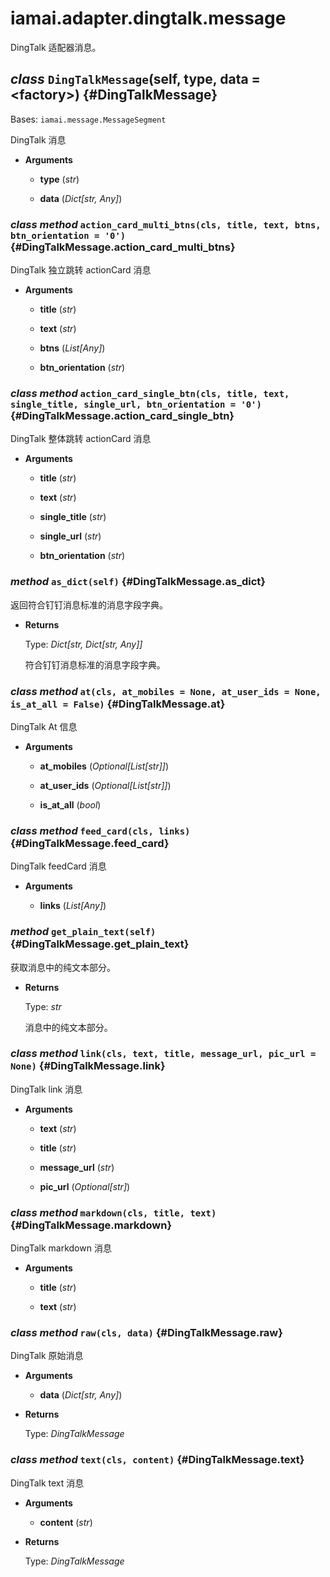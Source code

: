 # iamai.adapter.dingtalk.message

DingTalk 适配器消息。

## *class* `DingTalkMessage`(self, type, data = \<factory\>) {#DingTalkMessage}

Bases: `iamai.message.MessageSegment`

DingTalk 消息

- **Arguments**

  - **type** (*str*)

  - **data** (*Dict[str, Any]*)

### *class method* `action_card_multi_btns(cls, title, text, btns, btn_orientation = '0')` {#DingTalkMessage.action_card_multi_btns}

DingTalk 独立跳转 actionCard 消息

- **Arguments**

  - **title** (*str*)

  - **text** (*str*)

  - **btns** (*List[Any]*)

  - **btn_orientation** (*str*)

### *class method* `action_card_single_btn(cls, title, text, single_title, single_url, btn_orientation = '0')` {#DingTalkMessage.action_card_single_btn}

DingTalk 整体跳转 actionCard 消息

- **Arguments**

  - **title** (*str*)

  - **text** (*str*)

  - **single_title** (*str*)

  - **single_url** (*str*)

  - **btn_orientation** (*str*)

### *method* `as_dict(self)` {#DingTalkMessage.as_dict}

返回符合钉钉消息标准的消息字段字典。

- **Returns**

  Type: *Dict[str, Dict[str, Any]]*

  符合钉钉消息标准的消息字段字典。

### *class method* `at(cls, at_mobiles = None, at_user_ids = None, is_at_all = False)` {#DingTalkMessage.at}

DingTalk At 信息

- **Arguments**

  - **at_mobiles** (*Optional[List[str]]*)

  - **at_user_ids** (*Optional[List[str]]*)

  - **is_at_all** (*bool*)

### *class method* `feed_card(cls, links)` {#DingTalkMessage.feed_card}

DingTalk feedCard 消息

- **Arguments**

  - **links** (*List[Any]*)

### *method* `get_plain_text(self)` {#DingTalkMessage.get_plain_text}

获取消息中的纯文本部分。

- **Returns**

  Type: *str*

  消息中的纯文本部分。

### *class method* `link(cls, text, title, message_url, pic_url = None)` {#DingTalkMessage.link}

DingTalk link 消息

- **Arguments**

  - **text** (*str*)

  - **title** (*str*)

  - **message_url** (*str*)

  - **pic_url** (*Optional[str]*)

### *class method* `markdown(cls, title, text)` {#DingTalkMessage.markdown}

DingTalk markdown 消息

- **Arguments**

  - **title** (*str*)

  - **text** (*str*)

### *class method* `raw(cls, data)` {#DingTalkMessage.raw}

DingTalk 原始消息

- **Arguments**

  - **data** (*Dict[str, Any]*)

- **Returns**

  Type: *DingTalkMessage*

### *class method* `text(cls, content)` {#DingTalkMessage.text}

DingTalk text 消息

- **Arguments**

  - **content** (*str*)

- **Returns**

  Type: *DingTalkMessage*